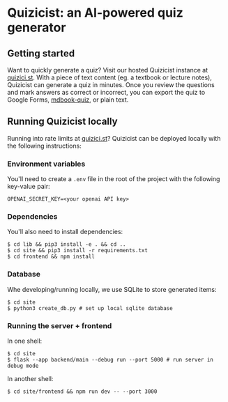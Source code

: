 # Quizicist: an AI-powered quiz generator

## Getting started
Want to quickly generate a quiz? Visit our hosted Quizicist instance at [quizici.st](https://quizici.st). With a piece of text content (eg. a textbook or lecture notes), Quizicist can generate a quiz in minutes. Once you review the questions and mark answers as correct or incorrect, you can export the quiz to Google Forms, [mdbook-quiz](https://github.com/cognitive-engineering-lab/mdbook-quiz), or plain text.

## Running Quizicist locally
Running into rate limits at [quizici.st](https://quizici.st)? Quizicist can be deployed locally with the following instructions:

### Environment variables
You'll need to create a `.env` file in the root of the project with the following key-value pair:
```
OPENAI_SECRET_KEY=<your openai API key>
```

### Dependencies
You'll also need to install dependencies:
```shell
$ cd lib && pip3 install -e . && cd ..
$ cd site && pip3 install -r requirements.txt
$ cd frontend && npm install
```

### Database
Whe developing/running locally, we use SQLite to store generated items:
```shell
$ cd site
$ python3 create_db.py # set up local sqlite database
```

### Running the server + frontend
In one shell:
```shell
$ cd site
$ flask --app backend/main --debug run --port 5000 # run server in debug mode
```

In another shell:
```shell
$ cd site/frontend && npm run dev -- --port 3000
```
